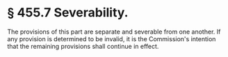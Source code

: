 # § 455.7   Severability.

The provisions of this part are separate and severable from one another. If any provision is determined to be invalid, it is the Commission's intention that the remaining provisions shall continue in effect.



 


